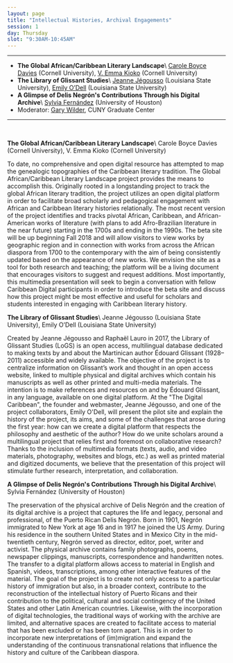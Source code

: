 ```yaml
---
layout: page
title: "Intellectual Histories, Archival Engagements"
session: 1
day: Thursday
slot: "9:30AM-10:45AM"
---
```




---

- **The Global African/Caribbean Literary Landscape**\\
[Carole Boyce Davies]({{site.baseurl}}/bios/index.html#carole-boyce-davies) (Cornell University), [V. Emma Kioko]({{site.baseurl}}/bios/index.html#v-emma-kioko) (Cornell University)
- **The Library of Glissant Studies**\\
[Jeanne Jégousso]({{site.baseurl}}/bios/index.html#jeanne-jegousso) (Louisiana State University), [Emily O’Dell]({{site.baseurl}}/bios/index.html#emily-odell) (Louisiana State University)
- **A Glimpse of Delis Negrón's Contributions Through his Digital Archive**\\
[Sylvia Fernández]({{site.baseurl}}/bios/index.html#sylvia-fernández) (University of Houston)
- Moderator: [Gary Wilder]({{site.baseurl}}/bios/index.html#gary-wilder), CUNY Graduate Center

---

<br>

**The Global African/Caribbean Literary Landscape**\\
Carole Boyce Davies (Cornell University), V. Emma Kioko (Cornell University)

To date, no comprehensive and open digital resource has attempted to map the genealogic topographies of the Caribbean literary tradition.  The Global African/Caribbean Literary Landscape project provides the means to accomplish this.  Originally rooted in a longstanding project to track the global African literary tradition, the project utilizes an open digital platform in order to facilitate broad scholarly and pedagogical engagement with African and Caribbean literary histories relationally. The most recent version of the project identifies and tracks pivotal African, Caribbean, and African-American works of literature (with plans to add Afro-Brazilian literature in the near future) starting in the 1700s and ending in the 1990s. The beta site will be up beginning Fall 2018 and will allow visitors to view works by geographic region and in connection with works from across the African diaspora from 1700 to the contemporary with the aim of being consistently updated based on the appearance of new works. We envision the site as a tool for both research and teaching; the platform will be a living document that encourages visitors to suggest and request additions. Most importantly, this multimedia presentation will seek to begin a conversation with fellow Caribbean Digital participants in order to introduce the beta site and discuss how this project might be most effective and useful for scholars and students interested in engaging with Caribbean literary history.

**The Library of Glissant Studies**\\
Jeanne Jégousso (Louisiana State University), Emily O’Dell (Louisiana State University)

Created by Jeanne Jégousso and Raphaël Lauro in 2017, the Library of Glissant Studies (LoGS) is an open access, multilingual database dedicated to making texts by and about the Martinican author Édouard Glissant (1928–2011) accessible and widely available. The objective of the project is to centralize information on Glissant’s work and thought in an open access website, linked to multiple physical and digital archives which contain his manuscripts as well as other printed and multi-media materials. The intention is to make references and resources on and by Édouard Glissant, in any language, available on one digital platform.
At the "The Digital Caribbean", the founder and webmaster, Jeanne Jégousso, and one of the project collaborators, Emily O'Dell, will present the pilot site and explain the history of the project, its aims, and some of the challenges that arose during the first year: how can we create a digital platform that respects the philosophy and aesthetic of the author? How do we unite scholars around a multilingual project that relies first and foremost on collaborative research? Thanks to the inclusion of multimedia formats (texts, audio, and video materials, photography, websites and blogs, etc.) as well as printed material and digitized documents, we believe that the presentation of this project will stimulate further research, interpretation, and collaboration.

**A Glimpse of Delis Negrón's Contributions Through his Digital Archive**\\
Sylvia Fernández (University of Houston)

The preservation of the physical archive of Delis Negrón and the creation of its digital archive is a project that captures the life and legacy, personal and professional, of the Puerto Rican Delis Negrón. Born in 1901, Negrón immigrated to New York at age 16 and in 1917 he joined the US Army. During his residence in the southern United States and in Mexico City in the mid-twentieth century, Negrón served as director, editor, poet, writer and activist. The physical archive contains family photographs, poems, newspaper clippings, manuscripts, correspondence and handwritten notes. The transfer to a digital platform allows access to material in English and Spanish, videos, transcriptions, among other interactive features of the material. The goal of the project is to create not only access to a particular history of immigration but also, in a broader context, contribute to the reconstruction of the intellectual history of Puerto Ricans and their contribution to the political, cultural and social contingency of the United States and other Latin American countries. Likewise, with the incorporation of digital technologies, the traditional ways of working with the archive are limited, and alternative spaces are created to facilitate access to material that has been excluded or has been torn apart. This is in order to incorporate new interpretations of (im)migration and expand the understanding of the continuous transnational relations that influence the history and culture of the Caribbean diaspora.
